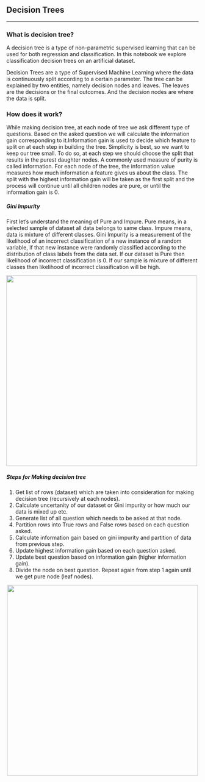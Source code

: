 ## Decision Trees
------------------------
### What is decision tree?   

A decision tree is a type of non-parametric supervised learning that can be used for both regression and classification. In this notebook we explore classification decision trees on an artificial dataset.  

Decision Trees are a type of Supervised Machine Learning where the data is continuously split according to a certain parameter. The tree can be explained by two entities, namely decision nodes and leaves. The leaves are the decisions or the final outcomes. And the decision nodes are where the data is split.  

### How does it work?
While making decision tree, at each node of tree we ask different type of questions. Based on the asked question we will calculate the information gain corresponding to it.Information gain is used to decide which feature to split on at each step in building the tree. Simplicity is best, so we want to keep our tree small. To do so, at each step we should choose the split that results in the purest daughter nodes. A commonly used measure of purity is called information. For each node of the tree, the information value measures how much information a feature gives us about the class. The split with the highest information gain will be taken as the first split and the process will continue until all children nodes are pure, or until the information gain is 0.  

##### Gini Impurity
First let’s understand the meaning of Pure and Impure. Pure means, in a selected sample of dataset all data belongs to same class. Impure means, data is mixture of different classes. Gini Impurity is a measurement of the likelihood of an incorrect classification of a new instance of a random variable, if that new instance were randomly classified according to the distribution of class labels from the data set. If our dataset is Pure then likelihood of incorrect classification is 0. If our sample is mixture of different classes then likelihood of incorrect classification will be high.

<img src="https://lh4.googleusercontent.com/uXug-BxfBY1whm_pRMn-H_v_qW2fdiS3UY-v4SDU2bhjyPo32eBysL_b5Rt1_wFvHIaj8r4RdZJIJHuodG6VP1lLNVd0Zmp4Q6-K7zsVPHRhGYUA787kRymadXxy1t1YV_NeovMs" width="500"/> 

##### Steps for Making decision tree
1. Get list of rows (dataset) which are taken into consideration for making decision tree (recursively at each nodes).
2. Calculate uncertanity of our dataset or Gini impurity or how much our data is mixed up etc.
3. Generate list of all question which needs to be asked at that node.
4. Partition rows into True rows and False rows based on each question asked.
5. Calculate information gain based on gini impurity and partition of data from previous step.
6. Update highest information gain based on each question asked.
7. Update best question based on information gain (higher information gain).
8. Divide the node on best question. Repeat again from step 1 again until we get pure node (leaf nodes).  

<p align="center">
  <img src="https://static.javatpoint.com/tutorial/machine-learning/images/decision-tree-classification-algorithm.png" width="500"/> 
</p>
